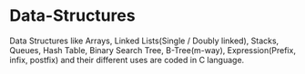 # Data-Structures
Data Structures like Arrays, Linked Lists(Single / Doubly linked), Stacks, Queues, Hash Table, Binary Search Tree, B-Tree(m-way), Expression(Prefix, infix, postfix) and their different uses are coded in C language.
